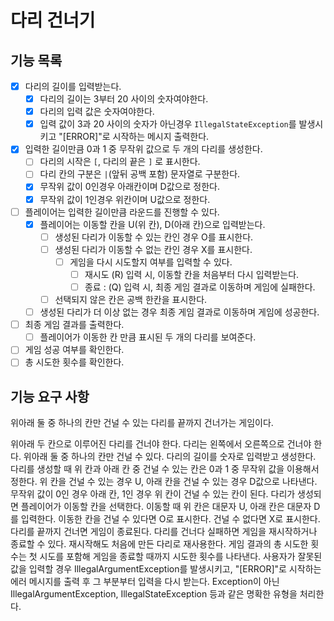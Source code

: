 # 다리 건너기

## 기능 목록

- [X] 다리의 길이를 입력받는다.
    - [X] 다리의 길이는 3부터 20 사이의 숫자여야한다.
    - [X] 다리의 입력 값은 숫자여야한다.
    - [X] 입력 값이 3과 20 사이의 숫자가 아닌경우 `IllegalStateException`를 발생시키고
      "[ERROR]"로 시작하는 메시지 출력한다.

- [X] 입력한 길이만큼 0과 1 중 무작위 값으로 두 개의 다리를 생성한다.
    - [ ] 다리의 시작은 `[`, 다리의 끝은 `]` 로 표시한다.
    - [ ] 다리 칸의 구분은 `|`(앞뒤 공백 포함) 문자열로 구분한다.
    - [X] 무작위 값이 0인경우 아래칸이며 D값으로 정한다.
    - [X] 무작위 값이 1인경우 위칸이며 U값으로 정한다.

- [ ] 플레이어는 입력한 길이만큼 라운드를 진행할 수 있다.
    - [X] 플레이어는 이동할 칸을 U(위 칸), D(아래 칸)으로 입력받는다.
        - [ ] 생성된 다리가 이동할 수 있는 칸인 경우 O를 표시한다.
        - [ ] 생성된 다리가 이동할 수 없는 칸인 경우 X를 표시한다.
            - [ ] 게임을 다시 시도할지 여부를 입력할 수 있다.
                - [ ] 재시도 (R) 입력 시, 이동할 칸을 처음부터 다시 입력받는다.
                - [ ] 종료 : (Q) 입력 시, 최종 게임 결과로 이동하며 게임에 실패한다.
        - [ ] 선택되지 않은 칸은 공백 한칸을 표시한다.
    - [ ] 생성된 다리가 더 이상 없는 경우 최종 게임 결과로 이동하며 게임에 성공한다.
- [ ] 최종 게임 결과를 출력한다.
    - [ ] 플레이어가 이동한 칸 만큼 표시된 두 개의 다리를 보여준다.
- [ ] 게임 성공 여부를 확인한다.
- [ ] 총 시도한 횟수를 확인한다.

## 기능 요구 사항

위아래 둘 중 하나의 칸만 건널 수 있는 다리를 끝까지 건너가는 게임이다.

위아래 두 칸으로 이루어진 다리를 건너야 한다.
다리는 왼쪽에서 오른쪽으로 건너야 한다.
위아래 둘 중 하나의 칸만 건널 수 있다.
다리의 길이를 숫자로 입력받고 생성한다.
다리를 생성할 때 위 칸과 아래 칸 중 건널 수 있는 칸은 0과 1 중 무작위 값을 이용해서 정한다.
위 칸을 건널 수 있는 경우 U, 아래 칸을 건널 수 있는 경우 D값으로 나타낸다.
무작위 값이 0인 경우 아래 칸, 1인 경우 위 칸이 건널 수 있는 칸이 된다.
다리가 생성되면 플레이어가 이동할 칸을 선택한다.
이동할 때 위 칸은 대문자 U, 아래 칸은 대문자 D를 입력한다.
이동한 칸을 건널 수 있다면 O로 표시한다. 건널 수 없다면 X로 표시한다.
다리를 끝까지 건너면 게임이 종료된다.
다리를 건너다 실패하면 게임을 재시작하거나 종료할 수 있다.
재시작해도 처음에 만든 다리로 재사용한다.
게임 결과의 총 시도한 횟수는 첫 시도를 포함해 게임을 종료할 때까지 시도한 횟수를 나타낸다.
사용자가 잘못된 값을 입력할 경우 IllegalArgumentException를 발생시키고, "[ERROR]"로 시작하는 에러 메시지를 출력 후 그 부분부터 입력을 다시 받는다.
Exception이 아닌 IllegalArgumentException, IllegalStateException 등과 같은 명확한 유형을 처리한다.